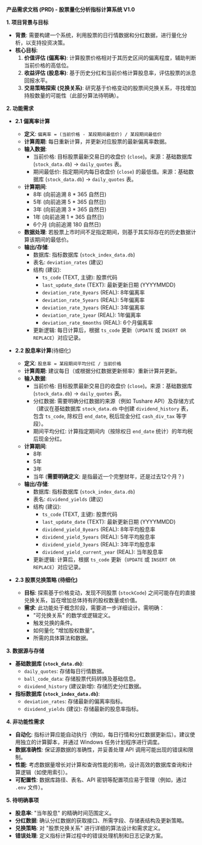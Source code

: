 
**产品需求文档 (PRD) - 股票量化分析指标计算系统 V1.0**

**1. 项目背景与目标**

*   **背景**: 需要构建一个系统，利用股票的日行情数据和分红数据，进行量化分析，以支持投资决策。
*   **核心目标**:
    1.  **价值评估 (偏离率)**: 计算股票价格相对于其历史区间的偏离程度，辅助判断当前价格的高低位。
    2.  **收益评估 (股息率)**: 基于历史分红和当前价格计算股息率，评估股票的派息回报水平。
    3.  **交易策略探索 (兑换关系)**: 研究基于价格变动的股票间兑换关系，寻找增加持股数量的可能性（此部分算法待明确）。

**2. 功能需求**

*   **2.1 偏离率计算**
    *   **定义**: `偏离率 = (当前价格 - 某段期间最低价) / 某段期间最低价`
    *   **计算周期**: 每日重新计算，并更新对应股票的最新偏离率数据。
    *   **输入数据**:
        *   当前价格: 目标股票最新交易日的收盘价 (`close`)。来源：基础数据库 (`stock_data.db`) -> `daily_quotes` 表。
        *   期间最低价: 指定期间内每日收盘价 (`close`) 的最低值。来源：基础数据库 (`stock_data.db`) -> `daily_quotes` 表。
    *   **计算期间**:
        *   8年 (向前追溯 8 \* 365 自然日)
        *   5年 (向前追溯 5 \* 365 自然日)
        *   3年 (向前追溯 3 \* 365 自然日)
        *   1年 (向前追溯 1 \* 365 自然日)
        *   6个月 (向前追溯 180 自然日)
    *   **数据处理**: 若股票上市时间不足指定期间，则基于其实际存在的历史数据计算该期间的最低价。
    *   **输出/存储**:
        *   数据库: 指标数据库 (`stock_index_data.db`)
        *   表名: `deviation_rates` (建议)
        *   结构 (建议):
            *   `ts_code` (TEXT, 主键): 股票代码
            *   `last_update_date` (TEXT): 最新更新日期 (YYYYMMDD)
            *   `deviation_rate_8years` (REAL): 8年偏离率
            *   `deviation_rate_5years` (REAL): 5年偏离率
            *   `deviation_rate_3years` (REAL): 3年偏离率
            *   `deviation_rate_1year` (REAL): 1年偏离率
            *   `deviation_rate_6months` (REAL): 6个月偏离率
        *   更新逻辑: 每日计算后，根据 `ts_code` 更新（`UPDATE` 或 `INSERT OR REPLACE`）对应记录。

*   **2.2 股息率计算**(待细化)
    *   **定义**: `股息率 = 某段期间平均分红 / 当前价格`
    *   **计算周期**: 建议每日（或根据分红数据更新频率）重新计算并更新。
    *   **输入数据**:
        *   当前价格: 目标股票最新交易日的收盘价 (`close`)。来源：基础数据库 (`stock_data.db`) -> `daily_quotes` 表。
        *   分红数据: 需要明确分红数据的来源（例如 Tushare API）及存储方式（建议在基础数据库 `stock_data.db` 中创建 `dividend_history` 表，包含 `ts_code`, 除权日 `end_date`, 税后现金分红 `cash_div_tax` 等字段）。
        *   期间平均分红: 计算指定期间内（按除权日 `end_date` 统计）的年均税后现金分红。
    *   **计算期间**:
        *   8年
        *   5年
        *   3年
        *   当年 (**需要明确定义**: 是指最近一个完整财年，还是过去12个月？)
    *   **输出/存储**:
        *   数据库: 指标数据库 (`stock_index_data.db`)
        *   表名: `dividend_yields` (建议)
        *   结构 (建议):
            *   `ts_code` (TEXT, 主键): 股票代码
            *   `last_update_date` (TEXT): 最新更新日期 (YYYYMMDD)
            *   `dividend_yield_8years` (REAL): 8年平均股息率
            *   `dividend_yield_5years` (REAL): 5年平均股息率
            *   `dividend_yield_3years` (REAL): 3年平均股息率
            *   `dividend_yield_current_year` (REAL): 当年股息率
        *   更新逻辑: 计算后，根据 `ts_code` 更新（`UPDATE` 或 `INSERT OR REPLACE`）对应记录。

*   **2.3 股票兑换策略 (待细化)**
    *   **目标**: 探索基于价格变动，发现不同股票 (`stockCode`) 之间可能存在的直接兑换关系，旨在增加总体持有的股权数量或价值。
    *   **需求**: 此功能处于概念阶段，需要进一步详细设计。需明确：
        *   "可兑换关系" 的数学或逻辑定义。
        *   触发兑换的条件。
        *   如何量化 "增加股权数量"。
        *   所需的具体算法和数据。

**3. 数据源与存储**

*   **基础数据库 (`stock_data.db`)**:
    *   `daily_quotes`: 存储每日行情数据。
    *   `ball_code_data`: 存储股票代码转换及基础信息。
    *   `dividend_history` (建议新增): 存储历史分红数据。
*   **指标数据库 (`stock_index_data.db`)**:
    *   `deviation_rates`: 存储最新的偏离率指标。
    *   `dividend_yields` (建议): 存储最新的股息率指标。

**4. 非功能性需求**

*   **自动化**: 指标计算应能自动执行（例如，每日行情和分红数据更新后）。建议使用独立的计算脚本，并通过 Windows 任务计划程序进行调度。
*   **数据准确性**: 保证源数据的准确性，并妥善处理 API 调用可能出现的错误和限制。
*   **性能**: 考虑数据量增长对计算和查询性能的影响，设计高效的数据库查询和计算逻辑（如使用索引）。
*   **可配置性**: 数据库路径、表名、API 密钥等配置项应易于管理（例如，通过 `.env` 文件）。

**5. 待明确事项**

*   **股息率**: "当年股息" 的精确时间范围定义。
*   **分红数据**: 确认分红数据的获取接口、所需字段、存储表结构及更新策略。
*   **兑换策略**: 对 "股票兑换关系" 进行详细的算法设计和需求定义。
*   **错误处理**: 定义指标计算过程中的错误处理机制和日志记录方案。



        